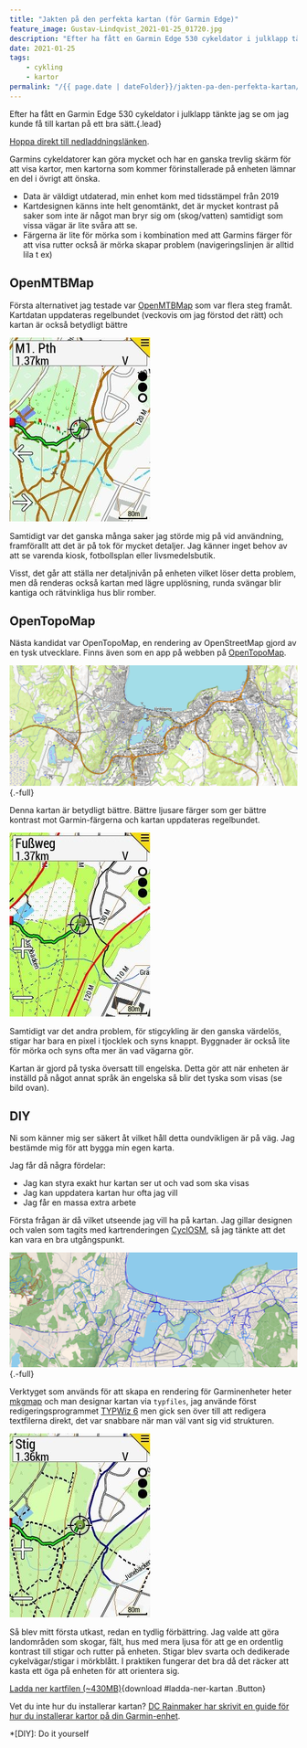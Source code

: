 ```yaml
---
title: "Jakten på den perfekta kartan (för Garmin Edge)"
feature_image: Gustav-Lindqvist_2021-01-25_01720.jpg
description: "Efter ha fått en Garmin Edge 530 cykeldator i julklapp tänkte jag se om jag kunde få till kartan på ett bra sätt."
date: 2021-01-25
tags: 
    - cykling
    - kartor
permalink: "/{{ page.date | dateFolder}}/jakten-pa-den-perfekta-kartan/index.html"  
---
```


Efter ha fått en Garmin Edge 530 cykeldator i julklapp tänkte jag se om jag kunde få till kartan på ett bra sätt.{.lead}

[Hoppa direkt till nedladdningslänken](#ladda-ner-kartan).

Garmins cykeldatorer kan göra mycket och har en ganska trevlig skärm för att visa kartor, men kartorna som kommer förinstallerade på enheten lämnar en del i övrigt att önska.

* Data är väldigt utdaterad, min enhet kom med tidsstämpel från 2019
* Kartdesignen känns inte helt genomtänkt, det är mycket kontrast på saker som inte är något man bryr sig om (skog/vatten) samtidigt som vissa vägar är lite svåra att se.
* Färgerna är lite för mörka som i kombination med att Garmins färger för att visa rutter också är mörka skapar problem (navigeringslinjen är alltid lila t ex)


## OpenMTBMap

Första alternativet jag testade var [OpenMTBMap](https://openmtbmap.org/) som var flera steg framåt. Kartdatan uppdateras regelbundet (veckovis om jag förstod det rätt) och kartan är också betydligt bättre

![Skärmdump från Garmin Edge 530 som visar OpenMTBMap-kartan](79.jpg)

Samtidigt var det ganska många saker jag störde mig på vid användning, framförallt att det är på tok för mycket detaljer. Jag känner inget behov av att se varenda kiosk, fotbollsplan eller livsmedelsbutik.

Visst, det går att ställa ner detaljnivån på enheten vilket löser detta problem, men då renderas också kartan med lägre upplösning, runda svängar blir kantiga och rätvinkliga hus blir romber.

## OpenTopoMap

Nästa kandidat var OpenTopoMap, en rendering av OpenStreetMap gjord av en tysk utvecklare. Finns även som en app på webben på [OpenTopoMap].

![Skärmdump som visar Jönköping på OpenTopoMap](vivaldi_vTWahAPZ96.png "Jönköping på OpenTopoMap"){.-full}

Denna kartan är betydligt bättre. Bättre ljusare färger som ger bättre kontrast mot Garmin-färgerna och kartan uppdateras regelbundet.

![Skärmdump från Garmin Edge 530 som visar OpenTopoMap-kartan](photo5787262290565903566.jpg "Vattenledningsbacken på OpenTopoMap")

Samtidigt var det andra problem, för stigcykling är den ganska värdelös, stigar har bara en pixel i tjocklek och syns knappt. Byggnader är också lite för mörka och syns ofta mer än vad vägarna gör.

Kartan är gjord på tyska översatt till engelska. Detta gör att när enheten är inställd på något annat språk än engelska så blir det tyska som visas (se bild ovan).

## DIY

Ni som känner mig ser säkert åt vilket håll detta oundvikligen är på väg. Jag bestämde mig för att bygga min egen karta.

Jag får då några fördelar:

* Jag kan styra exakt hur kartan ser ut och vad som ska visas
* Jag kan uppdatera kartan hur ofta jag vill
* Jag får en massa extra arbete

Första frågan är då vilket utseende jag vill ha på kartan. Jag gillar designen och valen som tagits med kartrenderingen [CyclOSM], så jag tänkte att det kan vara en bra utgångspunkt.

![Karta över Vattenledningsparken från CyclOSM](vivaldi_Cnjx5XQghm.png "[CyclOSM över Vattenledningsparken](https://www.cyclosm.org/#map=15/57.7646/14.1265/cyclosm)"){.-full}

Verktyget som används för att skapa en rendering för Garminenheter heter [mkgmap] och man designar kartan via `typfiles`, jag använde först redigeringsprogrammet [TYPWiz 6] men gick sen över till att redigera textfilerna direkt, det var snabbare när man väl vant sig vid strukturen.

![Karta över Vattenledningsparken från en Garmin Edge-enhet](121.jpg)

Så blev mitt första utkast, redan en tydlig förbättring. Jag valde att göra landområden som skogar, fält, hus med mera ljusa för att ge en ordentlig kontrast till stigar och rutter på enheten. Stigar blev svarta och dedikerade cykelvägar/stigar i mörkblått. I praktiken fungerar det bra då det räcker att kasta ett öga på enheten för att orientera sig.

[Ladda ner kartfilen (~430MB)](https://onedrive.live.com/download?cid=2858546231E48839&resid=2858546231E48839%21269807&authkey=APRIc3LBTJl_3hs){download #ladda-ner-kartan .Button}

Vet du inte hur du installerar kartan? [DC Rainmaker har skrivit en guide för hur du installerar kartor på din Garmin-enhet](https://www.dcrainmaker.com/2013/05/download-garmin-705800810.html#part-ii-installing-the-maps).

*[DIY]: Do it yourself

[CyclOSM]: https://cyclosm.org
[mkgmap]: https://www.mkgmap.org.uk
[TYPWiz 6]: http://www.pinns.co.uk/osm/ostyp.html
[OpenTopoMap]: https://opentopomap.org
